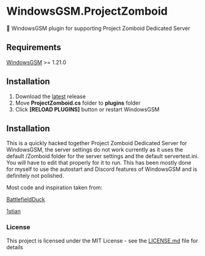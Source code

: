 # WindowsGSM.ProjectZomboid
🧩 WindowsGSM plugin for supporting Project Zomboid Dedicated Server 

## Requirements
[WindowsGSM](https://github.com/WindowsGSM/WindowsGSM) >= 1.21.0

## Installation
1. Download the [latest](https://github.com/DoctorBeardz/WindowsGSM.ProjectZomboid/releases/latest) release
1. Move **ProjectZomboid.cs** folder to **plugins** folder
1. Click **[RELOAD PLUGINS]** button or restart WindowsGSM

## Installation
This is a quickly hacked together Project Zomboid Dedicated Server for WindowsGSM, the server settings do not work currently as it uses the default /Zomboid folder for the server settings and the default servertest.ini. You will have to edit that properly for it to run. This has been mostly done for myself to use the autostart and Discord features of WindowsGSM and is definitely not polished.

Most code and inspiration taken from:

[BattlefieldDuck](https://github.com/BattlefieldDuck/WindowsGSM.ARMA3)

[1stian](https://github.com/1stian/WindowsGSM.Spigot)

### License
This project is licensed under the MIT License - see the [LICENSE.md](https://github.com/DoctorBeardz/WindowsGSM.ProjectZomboid/blob/main/LICENSE) file for details
